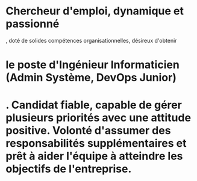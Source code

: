 <p>
<h1>Chercheur d'emploi, dynamique et passionné </h1>, doté de solides compétences organisationnelles, désireux d'obtenir <h1> le poste d'Ingénieur Informaticien (Admin Système, DevOps Junior) <h1>. 
Candidat fiable, capable de gérer plusieurs priorités avec une attitude positive.
Volonté d'assumer des responsabilités supplémentaires et prêt à aider l'équipe à atteindre les objectifs de l'entreprise.
</p>
<!--
Here are some ideas to get you started:

- 🔭 I’m currently working on ...
- 🌱 I’m currently learning ...
- 👯 I’m looking to collaborate on ...
- 🤔 I’m looking for help with ...
- 💬 Ask me about ...
- 📫 How to reach me: ...
- 😄 Pronouns: ...
- ⚡ Fun fact: ...
-->
